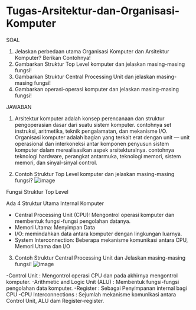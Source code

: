 # Tugas-Arsitektur-dan-Organisasi-Komputer
SOAL
1. Jelaskan perbedaan utama Organisasi Komputer dan Arsitektur Komputer? Berikan Contohnya!
2. Gambarkan Struktur Top Level komputer dan jelaskan masing-masing fungsi!
3. Gambarkan Struktur Central Processing Unit dan jelaskan masing-masing fungsi!
4. Gambarkan operasi-operasi komputer dan jelaskan masing-masing fungsi!

JAWABAN
1. Arsitektur komputer adalah konsep perencanaan dan struktur pengoperasian dasar dari suatu sistem komputer. contohnya set instruksi, aritmetika, teknik pengalamatan, dan mekanisme I/O. Organisasi komputer adalah bagian yang terkait erat dengan unit — unit operasional dan interkoneksi antar komponen penyusun sistem komputer dalam merealisasikan aspek arsitekturalnya. contohnya teknologi hardware, perangkat antarmuka, teknologi memori, sistem memori, dan sinyal-sinyal control.

2. Contoh Struktur Top Level komputer dan jelaskan masing-masing fungsi?
   ![image](https://github.com/LutfiaVirginiaPutri/Tugas-Arsitektur-dan-Organisasi-Komputer/assets/147362416/676b6f86-86e6-4a28-ab92-67fa6fb10f84)
   
 Fungsi Struktur Top Level
 
 Ada 4 Struktur Utama Internal Komputer
- Central Processing Unit (CPU): Mengontrol operasi komputer dan membentuk fungsi-fungsi pengolahan datanya.
- Memori Utama: Menyimpan Data
- I/O: memindahkan data antara komputer dengan lingkungan luarnya.
- System Interconnection: Beberapa mekanisme komunikasi antara CPU, Memori Utama dan I/O

3. Contoh Struktur Central Processing Unit dan Jelaskan masing-masing fungsi!
   ![image](https://github.com/LutfiaVirginiaPutri/Tugas-Arsitektur-dan-Organisasi-Komputer/assets/147362416/b4d236f4-5af8-4430-bd14-5f79e08dc7f5)

-Control Unit : Mengontrol operasi CPU dan pada akhirnya mengontrol komputer.
-Arithmetic and Logic Unit (ALU) : Membentuk fungsi-fungsi pengolahan data komputer.
-Register : Sebagai Penyimpanan internal bagi CPU
-CPU Interconnections : Sejumlah mekanisme komunikasi antara Control Unit, ALU dam Register-register.
